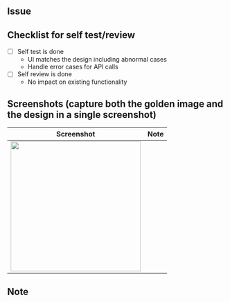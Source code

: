 ## Issue

## Checklist for self test/review
- [ ] Self test is done
   - UI matches the design including abnormal cases
   - Handle error cases for API calls
- [ ] Self review is done
   - No impact on existing functionality

## Screenshots (capture both the golden image and the design in a single screenshot)

| Screenshot                 	| Note 	|
|----------------------------	|------	|
| <img src="" width="300" /> 	|      	|

## Note
